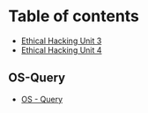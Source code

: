 # Table of contents

* [Ethical Hacking Unit 3](README.md)
* [Ethical Hacking Unit 4](ethical-hacking-unit-4.md)

## OS-Query

* [OS - Query](os-query/os-query.md)
